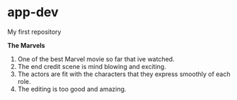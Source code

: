 # app-dev
My first repository

**The Marvels**
1. One of the best Marvel movie so far that ive watched.
2. The end credit scene is mind blowing and exciting.
3. The actors are fit with the characters that they express smoothly of each role.
4. The editing is too good and amazing.
